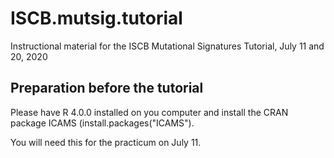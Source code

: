 # ISCB.mutsig.tutorial
Instructional material for the ISCB Mutational Signatures Tutorial, July 11 and 20, 2020


## Preparation before the tutorial

Please have R 4.0.0 installed on you computer and install the CRAN package ICAMS (install.packages("ICAMS").

You will need this for the practicum on July 11.

